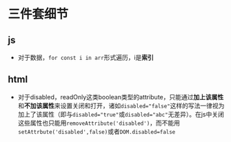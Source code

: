 # 三件套细节

## js

* 对于数据，`for const i in arr`形式遍历，i是**索引**

## html

* 对于disabled，readOnly这类boolean类型的attribute，只能通过**加上该属性**和**不加该属性**来设置关闭和打开，诸如`disabled="false"`这样的写法一律视为加上了该属性（即与`disabled="true"`或`disabled="abc"`无差异）。在js中关闭这些属性也只能用`removeAttribute('disabled')`，而不能用`setAttrbute('disabled',false)`或者`DOM.disabled=false`

